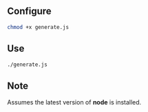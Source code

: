 ## Configure

```zsh
chmod +x generate.js
```

## Use
```zsh
./generate.js
```

## Note

Assumes the latest version of **node** is installed.
